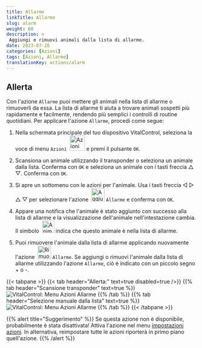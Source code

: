 ```yaml
---
title: Allarme
linkTitle: Allarme
slug: alarm
weight: 60
description: >
 Aggiungi e rimuovi animali dalla lista di allarme.
date: 2023-07-26
categories: [Azioni]
tags: [Azioni, Allarme]
translationKey: actions/alarm
---
```


## Allerta

Con l'azione `Allarme` puoi mettere gli animali nella lista di allarme o rimuoverli da essa. La lista di allarme ti aiuta a trovare animali sospetti più rapidamente e facilmente, rendendo più semplici i controlli di routine quotidiani. Per applicare l'azione `Allarme`, procedi come segue:

1. Nella schermata principale del tuo dispositivo VitalControl, seleziona la voce di menu `Azioni` &nbsp;<img src="/icons/actions.svg" width="40" align="bottom" alt="Azioni" /> e premi il pulsante `OK`.

2. Scansiona un animale utilizzando il transponder o seleziona un animale dalla lista. Conferma con `OK` e seleziona un animale con i tasti freccia △ ▽. Conferma con `OK`.

3. Si apre un sottomenu con le azioni per l'animale. Usa i tasti freccia ◁ ▷ △ ▽ per selezionare l'azione &nbsp;<img src="/icons/actions/alarm.svg" width="35" align="bottom" alt="Aggiungi allarme" /> `Allarme` e conferma con `OK`.

4. Appare una notifica che l'animale è stato aggiunto con successo alla lista di allarme e la visualizzazione dell'animale nell'intestazione cambia. Il simbolo &nbsp;<img src="/icons/header/animal-in-alarm.svg" width="32" align="bottom" alt="Animale in allarme" /> indica che questo animale è nella lista di allarme.

5. Puoi rimuovere l'animale dalla lista di allarme applicando nuovamente l'azione &nbsp;<img src="/icons/actions/alarm-minus.svg" width="35" align="bottom" alt="Rimuovi allarme" /> `Allarme`. Se aggiungi o rimuovi l'animale dalla lista di allarme utilizzando l'azione `Allarme`, ciò è indicato con un piccolo segno + o -.

{{< tabpane >}}
{{< tab header="Allerta:" text=true disabled=true />}}
{{% tab header="Scansione transponder" text=true %}}
![VitalControl: Menu Azioni Allarme](../images/alarm-scan.png "Allarme")
{{% /tab %}}
{{% tab header="Selezione manuale dalla lista" text=true %}}
![VitalControl: Menu Azioni Allarme](../images/alarm.png "Allarme")
{{% /tab %}}
{{< /tabpane >}}

{{% alert title="Suggerimento" %}}
Se questa azione non è disponibile, probabilmente è stata disattivata! Attiva l'azione nel menu [impostazioni azioni](../settings/). In alternativa, reimpostare tutte le azioni riporterà in primo piano quell'azione.
{{% /alert %}}


